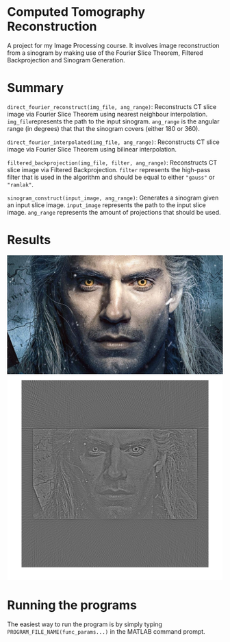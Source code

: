 # Computed Tomography Reconstruction
A project for my Image Processing course. It involves image reconstruction from a sinogram by making use of the Fourier Slice Theorem, Filtered Backprojection and Sinogram Generation.

# Summary
`direct_fourier_reconstruct(img_file, ang_range)`: Reconstructs CT slice image via Fourier Slice Theorem using nearest neighbour interpolation. `img_file`represents the path to the input sinogram. `ang_range` is the angular range (in degrees) that that the sinogram covers (either 180 or 360).

`direct_fourier_interpolated(img_file, ang_range)`: Reconstructs CT slice image via Fourier Slice Theorem using bilinear interpolation.

`filtered_backprojection(img_file, filter, ang_range)`: Reconstructs CT slice image via Filtered Backprojection. `filter` represents the high-pass filter that is used in the algorithm and should be equal to either `"gauss"` or `"ramlak"`.

`sinogram_construct(input_image, ang_range)`: Generates a sinogram given an input slice image. `input_image` represents the path to the input slice image. `ang_range` represents the amount of projections that should be used.

# Results 
![Original Image](https://github.com/Jentuuh/image-processing-computed-tomography/blob/master/data/witcher.png?raw=true)
![Reconstructed Image](https://github.com/Jentuuh/image-processing-computed-tomography/blob/master/data/result.png?raw=true)

# Running the programs
The easiest way to run the program is by simply typing `PROGRAM_FILE_NAME(func_params...)` in the MATLAB command prompt.

